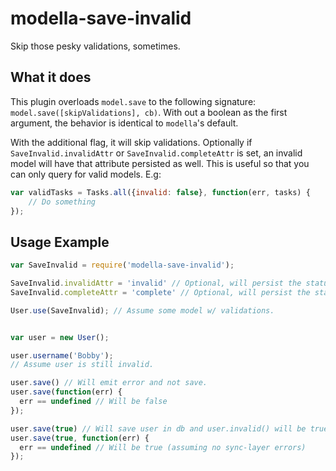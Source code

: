 # modella-save-invalid

Skip those pesky validations, sometimes.

## What it does

This plugin overloads `model.save` to the following signature: `model.save([skipValidations], cb)`. With out a boolean as
the first argument, the behavior is identical to `modella`'s default.

With the additional flag, it will skip validations. Optionally if `SaveInvalid.invalidAttr`  or `SaveInvalid.completeAttr` is set, an invalid model will have
that attribute persisted as well. This is useful so that you can only query for valid models. E.g:

```js
var validTasks = Tasks.all({invalid: false}, function(err, tasks) {
    // Do something
});
```

## Usage Example

```js
var SaveInvalid = require('modella-save-invalid');

SaveInvalid.invalidAttr = 'invalid' // Optional, will persist the status into the database
SaveInvalid.completeAttr = 'complete' // Optional, will persist the status into the database, inverse of invalid.

User.use(SaveInvalid); // Assume some model w/ validations.


var user = new User();

user.username('Bobby');
// Assume user is still invalid.

user.save() // Will emit error and not save.
user.save(function(err) {
  err == undefined // Will be false
});

user.save(true) // Will save user in db and user.invalid() will be true
user.save(true, function(err) {
  err == undefined // Will be true (assuming no sync-layer errors)
});
```
